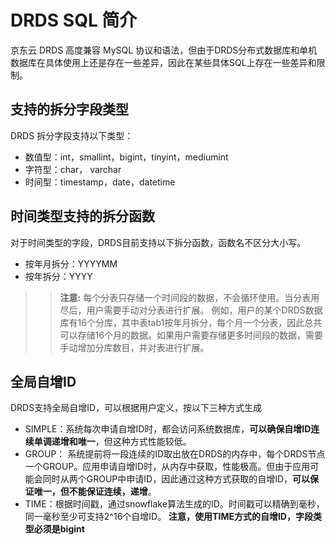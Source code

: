 # DRDS SQL 简介

京东云 DRDS 高度兼容 MySQL 协议和语法，但由于DRDS分布式数据库和单机数据库在具体使用上还是存在一些差异，因此在某些具体SQL上存在一些差异和限制。


## 支持的拆分字段类型
DRDS 拆分字段支持以下类型：
- 数值型：int，smallint，bigint，tinyint，mediumint
- 字符型：char， varchar
- 时间型：timestamp，date，datetime

## 时间类型支持的拆分函数
对于时间类型的字段，DRDS目前支持以下拆分函数，函数名不区分大小写。
- 按年月拆分：YYYYMM
- 按年拆分：YYYY

>>**注意:**
每个分表只存储一个时间段的数据，不会循环使用。当分表用尽后，用户需要手动对分表进行扩展。
例如，用户的某个DRDS数据库有16个分库，其中表tab1按年月拆分，每个月一个分表，因此总共可以存储16个月的数据。如果用户需要存储更多时间段的数据，需要手动增加分库数目，并对表进行扩展。

## 全局自增ID
DRDS支持全局自增ID，可以根据用户定义，按以下三种方式生成
- SIMPLE：系统每次申请自增ID时，都会访问系统数据库，**可以确保自增ID连续单调递增和唯一**，但这种方式性能较低。
- GROUP： 系统提前将一段连续的ID取出放在DRDS的内存中，每个DRDS节点一个GROUP。应用申请自增ID时，从内存中获取，性能极高。但由于应用可能会同时从两个GROUP中申请ID，因此通过这种方式获取的自增ID，**可以保证唯一，但不能保证连续，递增**。
- TIME：根据时间戳，通过snowflake算法生成的ID。时间戳可以精确到毫秒，同一毫秒至少可支持2^16个自增ID。 **注意，使用TIME方式的自增ID，字段类型必须是bigint**



